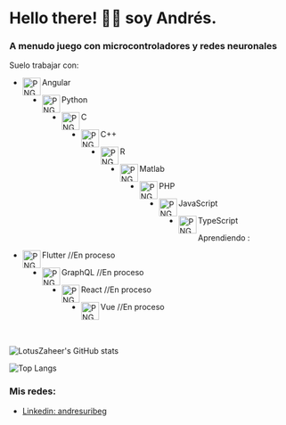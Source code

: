# Hello there! 👋🏼 soy Andrés.

### A menudo juego con microcontroladores y redes neuronales

Suelo trabajar con:

- <img  align="left"  alt="PNG"  src="https://upload.wikimedia.org/wikipedia/commons/thumb/c/cf/Angular_full_color_logo.svg/2048px-Angular_full_color_logo.svg.png"  width="32"/>Angular

- <img  align="left"  alt="PNG"  src="https://upload.wikimedia.org/wikipedia/commons/thumb/c/c3/Python-logo-notext.svg/1869px-Python-logo-notext.svg.png"  width="32"/>Python

- <img  align="left"  alt="PNG"  src="https://cdn.icon-icons.com/icons2/2415/PNG/512/c_original_logo_icon_146611.png"  width="32"/>C

- <img  align="left"  alt="PNG"  src="https://cdn.icon-icons.com/icons2/2148/PNG/512/c_icon_132529.png"  width="32"/>C++

- <img  align="left"  alt="PNG"  src="https://cdn.icon-icons.com/icons2/2699/PNG/512/r_project_official_logo_icon_170811.png"  width="32"/>R

- <img  align="left"  alt="PNG"  src="https://cdn.icon-icons.com/icons2/2107/PNG/512/file_type_matlab_icon_130398.png"  width="32"/>Matlab

- <img  align="left"  alt="PNG"  src="https://cdn.icon-icons.com/icons2/2415/PNG/512/php_plain_logo_icon_146397.png"  width="32"/>PHP

- <img  align="left"  alt="PNG"  src="https://cdn.icon-icons.com/icons2/2415/PNG/512/javascript_original_logo_icon_146455.png"  width="32"/>JavaScript

- <img  align="left"  alt="PNG"  src="https://cdn.icon-icons.com/icons2/2107/PNG/512/file_type_typescript_official_icon_130107.png"  width="32"/>TypeScript


Aprendiendo :

- <img  align="left"  alt="PNG"  src="https://cdn.icon-icons.com/icons2/2107/PNG/512/file_type_flutter_icon_130599.png"  width="32"/>Flutter //En proceso

- <img  align="left"  alt="PNG"  src="https://cdn.icon-icons.com/icons2/2107/PNG/512/file_type_graphql_icon_130564.png"  width="32"/>GraphQL //En proceso

- <img  align="left"  alt="PNG"  src="https://cdn.icon-icons.com/icons2/2415/PNG/512/react_original_logo_icon_146374.png" width="32"/>React //En proceso

- <img  align="left"  alt="PNG"  src="https://cdn.icon-icons.com/icons2/2107/PNG/512/file_type_vue_icon_130078.png" width="32"/>Vue //En proceso

<br>
<br>

![LotusZaheer's GitHub stats](https://github-readme-stats.vercel.app/api?username=LotusZaheer&show_icons=true&theme=gotham)

![Top Langs](https://github-readme-stats.vercel.app/api/top-langs/?username=LotusZaheer&layout=compact&show_icons=true&theme=gotham)


### Mis redes:

- [Linkedin: andresuribeg](https://www.linkedin.com/in/andresuribeg/)
